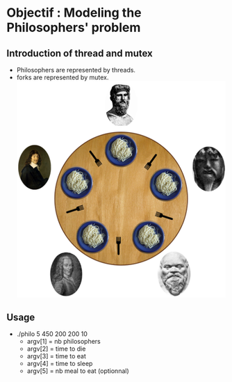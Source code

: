 # Objectif : Modeling the Philosophers' problem

## Introduction of thread and mutex
- Philosophers are represented by threads.
- forks are represented by mutex.
  ![apercu](https://github.com/souelgha/42_Philosophers/blob/main/illustration.png)

## Usage
  - ./philo 5 450 200 200 10
    - argv[1] = nb philosophers
    - argv[2] = time to die
    - argv[3] = time to eat
    - argv[4] = time to sleep
    - argv[5] = nb meal to eat (optionnal)

